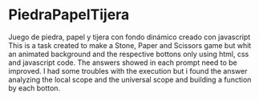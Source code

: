 # PiedraPapelTijera
Juego de piedra, papel y tijera con fondo dinámico creado con javascript
This is a task created to make a Stone, Paper and Scissors game but whit an animated background and the respective bottons only using
html, css and javascript code.
The answers showed in each prompt need to be improved.
I had some troubles with the execution but i found the answer analyzing the local scope and the universal scope and building a
function by each botton.
